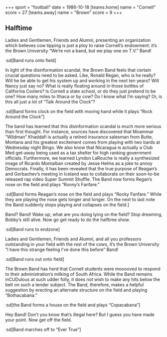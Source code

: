 +++
sport = "football"
date = 1986-10-18
[teams.home]
name = "Cornell"
score = 27
[teams.away]
name = "Brown"
score = 9
+++

## Halftime

Ladies and Gentlemen, Friends and Alumni, presenting an organization which believes cow tipping is just a ploy to raise Cornell’s endowment: it’s the Brown University “We’re not a band, but we play one on T.V.” Band!

:sd[Band runs onto field]

In light of the disinformation scandal, the Brown Band feels that certain crucial questions need to be asked. Like, Ronald Regan, who is he really? Will he be able to get his system up and working in the next ten years? Will Nancy just say no? What is really floating around in those bottles of California Coolers? Is Cornell a state school, or do they just pretend to be one? How many miles to Ithaca or by cow? Do I know what I’m saying? Or, is this all just a lot of “Talk Around the Clock”?

:sd[Band forms clock on the field with moving hand while it plays “Rock Around the Clock”]

The band has learned that this disinformation scandal is much more serious than first thought. For instance, sources have discovered that Moammar “Wildman” Khaddafi is actually a retired insurance salesman from Butte, Montana and his greatest excitement comes from playing with two bards at Wednesday night Bingo. We also know that Nicaragua is actually a Club Med get-away being used as a tax shelter for high ranking government officials. Furthermore, we learned Lyndon LaRouche is really a synthesized image of Ricardo Montalban created by Jesse Helms as a joke to annoy Democrats. Finally, it has been revealed that the true purpose of Reagan’s and Gorbachev’s meeting in Iceland was to collaborate on their soon-to-be released rap video Super Summit Shuffle. The Band now forms Regan’s nose on the field and plays “Ronny’s Fanfare.”

:sd[Band forms Reagan’s nose on the field and plays “Rocky Fanfare.” While they are playing the nose gets longer and longer. On the next to last note the Band suddenly stops playing and collapses on the field.]

Band? Band! Wake up, what are you doing lying on the field? Stop dreaming, Bobby’s still alive. Now go get ready to do the halftime show.

:sd[Band runs to endzone]

Ladies and Gentlemen, Friends and Alumni, and all you professors outstanding in your field with the rest of the cows, it’s the Brown University “I have this strange feeling I’ve done this before” Band!

:sd[Band runs out onto field]

The Brown Band has herd that Cornell students were mooooved to respond to their administration’s milking of South Africa. While the Band remains inCUDulous at such udder folly, it does not wish to make any hits below the belt on such a tender subject. The Band, therefore, makes a helpful suggestion by erecting an alternate structure on the field and playing “Bothacabana.”

:sd[the Band forms a house on the field and plays “Copacabana”]

Hey Band! Don’t you know that’s illegal here? But I guess you have made your point. Now get off the field.

:sd[Band marches off to “Ever True”]
